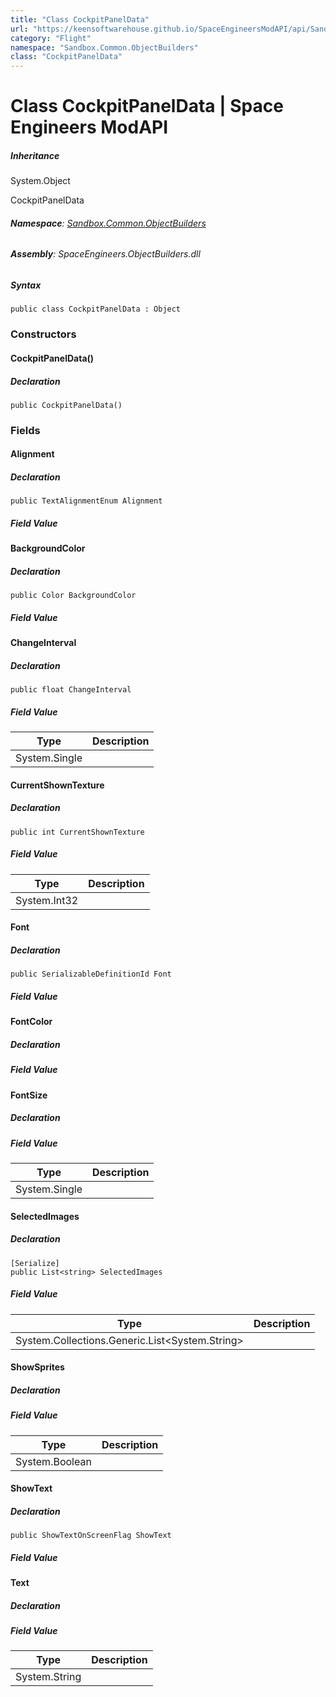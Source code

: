 ```yaml
---
title: "Class CockpitPanelData"
url: "https://keensoftwarehouse.github.io/SpaceEngineersModAPI/api/Sandbox.Common.ObjectBuilders.CockpitPanelData.html"
category: "Flight"
namespace: "Sandbox.Common.ObjectBuilders"
class: "CockpitPanelData"
---
```


# Class CockpitPanelData | Space Engineers ModAPI

##### Inheritance

System.Object

CockpitPanelData

###### **Namespace**: [Sandbox.Common.ObjectBuilders](https://keensoftwarehouse.github.io/SpaceEngineersModAPI/api/Sandbox.Common.ObjectBuilders.html)

###### **Assembly**: SpaceEngineers.ObjectBuilders.dll

##### Syntax

```
public class CockpitPanelData : Object
```

### [](#constructors)Constructors

#### [](#Sandbox_Common_ObjectBuilders_CockpitPanelData__ctor)CockpitPanelData()

##### Declaration

```
public CockpitPanelData()
```

### [](#fields)Fields

#### [](#Sandbox_Common_ObjectBuilders_CockpitPanelData_Alignment)Alignment

##### Declaration

```
public TextAlignmentEnum Alignment
```

##### Field Value

#### [](#Sandbox_Common_ObjectBuilders_CockpitPanelData_BackgroundColor)BackgroundColor

##### Declaration

```
public Color BackgroundColor
```

##### Field Value

#### [](#Sandbox_Common_ObjectBuilders_CockpitPanelData_ChangeInterval)ChangeInterval

##### Declaration

```
public float ChangeInterval
```

##### Field Value

| Type | Description |
| --- | --- |
| System.Single |     |

#### [](#Sandbox_Common_ObjectBuilders_CockpitPanelData_CurrentShownTexture)CurrentShownTexture

##### Declaration

```
public int CurrentShownTexture
```

##### Field Value

| Type | Description |
| --- | --- |
| System.Int32 |     |

#### [](#Sandbox_Common_ObjectBuilders_CockpitPanelData_Font)Font

##### Declaration

```
public SerializableDefinitionId Font
```

##### Field Value

#### [](#Sandbox_Common_ObjectBuilders_CockpitPanelData_FontColor)FontColor

##### Declaration

##### Field Value

#### [](#Sandbox_Common_ObjectBuilders_CockpitPanelData_FontSize)FontSize

##### Declaration

##### Field Value

| Type | Description |
| --- | --- |
| System.Single |     |

#### [](#Sandbox_Common_ObjectBuilders_CockpitPanelData_SelectedImages)SelectedImages

##### Declaration

```
[Serialize]
public List<string> SelectedImages
```

##### Field Value

| Type | Description |
| --- | --- |
| System.Collections.Generic.List<System.String\> |     |

#### [](#Sandbox_Common_ObjectBuilders_CockpitPanelData_ShowSprites)ShowSprites

##### Declaration

##### Field Value

| Type | Description |
| --- | --- |
| System.Boolean |     |

#### [](#Sandbox_Common_ObjectBuilders_CockpitPanelData_ShowText)ShowText

##### Declaration

```
public ShowTextOnScreenFlag ShowText
```

##### Field Value

#### [](#Sandbox_Common_ObjectBuilders_CockpitPanelData_Text)Text

##### Declaration

##### Field Value

| Type | Description |
| --- | --- |
| System.String |     |